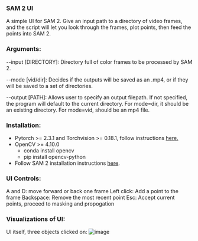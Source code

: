 ### SAM 2 UI
A simple UI for SAM 2. Give an input path to a directory of video frames, and the script will let you look through the frames, plot points, then feed the points into SAM 2.

### Arguments:
--input [DIRECTORY]: Directory full of color frames to be processed by SAM 2.

--mode [vid/dir]: Decides if the outputs will be saved as an .mp4, or if they will be saved to a set of directories.

--output [PATH]: Allows user to specify an output filepath. If not specified, the program will default to the current directory. For mode=dir, it should be an existing directory. For mode=vid, should be an mp4 file.

### Installation:
* Pytorch >= 2.3.1 and Torchvision >= 0.18.1, follow instructions [here.](https://pytorch.org/get-started/locally/)
* OpenCV >= 4.10.0
    * conda install opencv
    * pip install opencv-python
* Follow SAM 2 installation instructions [here](https://github.com/facebookresearch/segment-anything-2?tab=readme-ov-file#installation).

### UI Controls:
A and D: move forward or back one frame
Left click: Add a point to the frame
Backspace: Remove the most recent point
Esc: Accept current points, proceed to masking and propogation

### Visualizations of UI:
UI itself, three objects clicked on:
![image](https://github.com/user-attachments/assets/f9c9bf60-59dd-4efc-b4b4-b9a539ae4571)

